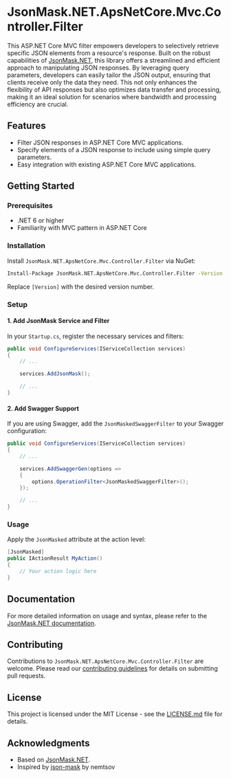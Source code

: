 
# JsonMask.NET.ApsNetCore.Mvc.Controller.Filter

This ASP.NET Core MVC filter empowers developers to selectively retrieve specific JSON elements from a resource's response. Built on the robust capabilities of [JsonMask.NET](https://github.com/sidec15/JsonMask.NET), this library offers a streamlined and efficient approach to manipulating JSON responses. By leveraging query parameters, developers can easily tailor the JSON output, ensuring that clients receive only the data they need. This not only enhances the flexibility of API responses but also optimizes data transfer and processing, making it an ideal solution for scenarios where bandwidth and processing efficiency are crucial.

## Features

- Filter JSON responses in ASP.NET Core MVC applications.
- Specify elements of a JSON response to include using simple query parameters.
- Easy integration with existing ASP.NET Core MVC applications.

## Getting Started

### Prerequisites

- .NET 6 or higher
- Familiarity with MVC pattern in ASP.NET Core

### Installation

Install `JsonMask.NET.ApsNetCore.Mvc.Controller.Filter` via NuGet:

```sh
Install-Package JsonMask.NET.ApsNetCore.Mvc.Controller.Filter -Version [Version]
```

Replace `[Version]` with the desired version number.

### Setup

#### 1. Add JsonMask Service and Filter

In your `Startup.cs`, register the necessary services and filters:

```csharp
public void ConfigureServices(IServiceCollection services)
{
    // ...

    services.AddJsonMask();

    // ...
}
```

#### 2. Add Swagger Support

If you are using Swagger, add the `JsonMaskedSwaggerFilter` to your Swagger configuration:

```csharp
public void ConfigureServices(IServiceCollection services)
{
    // ...

    services.AddSwaggerGen(options =>
    {
        options.OperationFilter<JsonMaskedSwaggerFilter>();
    });

    // ...
}
```

### Usage

Apply the `JsonMasked` attribute at the action level:

```csharp
[JsonMasked]
public IActionResult MyAction()
{
    // Your action logic here
}
```

## Documentation

For more detailed information on usage and syntax, please refer to the [JsonMask.NET documentation](https://github.com/sidec15/JsonMask.NET).

## Contributing

Contributions to `JsonMask.NET.ApsNetCore.Mvc.Controller.Filter` are welcome. Please read our [contributing guidelines](CONTRIBUTING.md) for details on submitting pull requests.

## License

This project is licensed under the MIT License - see the [LICENSE.md](LICENSE.md) file for details.

## Acknowledgments

- Based on [JsonMask.NET](https://github.com/sidec15/JsonMask.NET).
- Inspired by [json-mask](https://github.com/nemtsov/json-mask) by nemtsov
